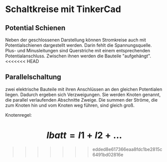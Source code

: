 # Schaltkreise mit TinkerCad
## Potential Schienen
Neben der geschlossenen Darstellung können Stromkreise auch mit Potentialschienen dargestellt werden. Darin fehlt die Spannungsquelle. Plus- und Minusleitungen sind Querstriche mit einem entsprechenden Potentialanschluss. Zwischen ihnen werden die Bauteile "aufgehängt".
<<<<<<< HEAD

## Parallelschaltung
zwei elektrische Bauteile mit ihren Anschlüssen an den gleichen Potentialen liegen. Dadurch ergeben sich Verzweigungen. Sie werden Knoten genannt, die parallel verlaufenden Abschnitte Zweige. Die summen der Ströme, die zum Knoten hin und vom Knoten weg führen, sind gleich groß.

Knotenregel:

$$ Ibatt = I1 + I2 + ... $$
=======
>>>>>>> edded8e617366eaa8fdc1be2815c6491bd02816e
